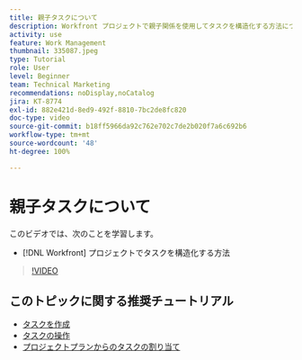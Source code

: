 ```yaml
---
title: 親子タスクについて
description: Workfront プロジェクトで親子関係を使用してタスクを構造化する方法について説明します。
activity: use
feature: Work Management
thumbnail: 335087.jpeg
type: Tutorial
role: User
level: Beginner
team: Technical Marketing
recommendations: noDisplay,noCatalog
jira: KT-8774
exl-id: 882e421d-8ed9-492f-8810-7bc2de8fc820
doc-type: video
source-git-commit: b18ff5966da92c762e702c7de2b020f7a6c692b6
workflow-type: tm+mt
source-wordcount: '48'
ht-degree: 100%

---
```


# 親子タスクについて

このビデオでは、次のことを学習します。

* [!DNL Workfront] プロジェクトでタスクを構造化する方法

>[!VIDEO](https://video.tv.adobe.com/v/335087/?quality=12&learn=on)

## このトピックに関する推奨チュートリアル

* [タスクを作成](/help/manage-work/tasks/how-to-create-tasks.md)
* [タスクの操作](/help/manage-work/tasks/work-with-tasks.md)
* [プロジェクトプランからのタスクの割り当て](/help/manage-work/tasks/assign-tasks-from-the-project-plan.md)

